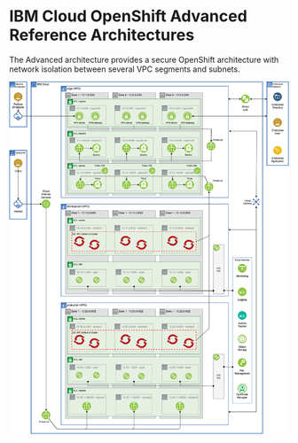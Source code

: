 # IBM Cloud OpenShift Advanced Reference Architectures

The Advanced architecture provides a secure OpenShift architecture with network isolation between several VPC segments and subnets.

![Production](ref-arch-ibmcloud-openshift-3production.png)
